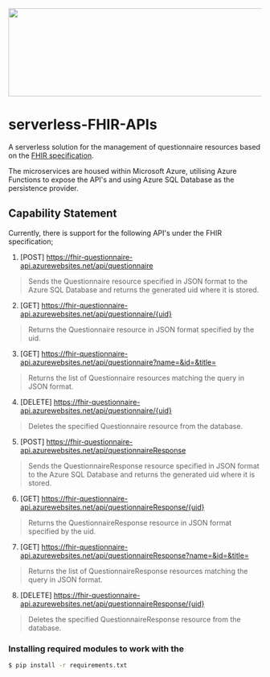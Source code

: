 <img src="https://miro.medium.com/max/1400/1*GfBkvGMAIH9ptyEB6rM5Tw.png" width="600" height="175">

# serverless-FHIR-APIs

A serverless solution for the management of questionnaire resources based on the [FHIR specification](https://www.hl7.org/fhir/).

The microservices are housed within Microsoft Azure, utilising Azure Functions to expose the API's
and using Azure SQL Database as the persistence provider.

## Capability Statement

Currently, there is support for the following API's under the FHIR specification;

1. [POST] https://fhir-questionnaire-api.azurewebsites.net/api/questionnaire
  > Sends the Questionnaire resource specified in JSON format to the Azure SQL Database 
  > and returns the generated uid where it is stored. 
2. [GET] https://fhir-questionnaire-api.azurewebsites.net/api/questionnaire/{uid}
 > Returns the Questionnaire resource in JSON format specified by the uid.
3. [GET] https://fhir-questionnaire-api.azurewebsites.net/api/questionnaire?name=&id=&title=
 > Returns the list of Questionnaire resources matching the query in JSON format.
4. [DELETE] https://fhir-questionnaire-api.azurewebsites.net/api/questionnaire/{uid}
  > Deletes the specified Questionnaire resource from the database.
5. [POST] https://fhir-questionnaire-api.azurewebsites.net/api/questionnaireResponse
  > Sends the QuestionnaireResponse resource specified in JSON format to the Azure SQL Database 
  > and returns the generated uid where it is stored. 
6. [GET] https://fhir-questionnaire-api.azurewebsites.net/api/questionnaireResponse/{uid}
 > Returns the QuestionnaireResponse resource in JSON format specified by the uid.
7. [GET] https://fhir-questionnaire-api.azurewebsites.net/api/questionnaireResponse?name=&id=&title=
 > Returns the list of QuestionnaireResponse resources matching the query in JSON format.
8. [DELETE] https://fhir-questionnaire-api.azurewebsites.net/api/questionnaireResponse/{uid}
  > Deletes the specified QuestionnaireResponse resource from the database.


### Installing required modules to work with the 
```bash
$ pip install -r requirements.txt
```

